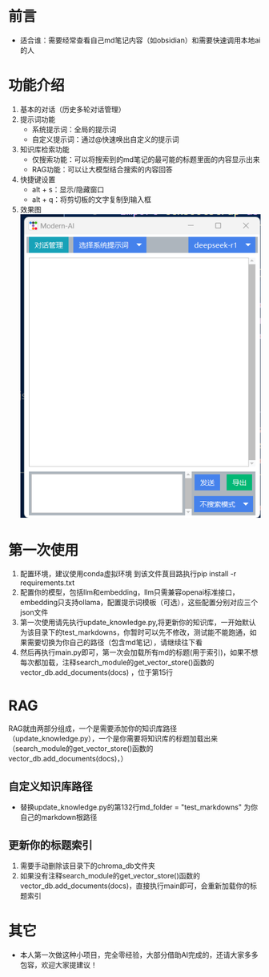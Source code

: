 # 前言
- 适合谁：需要经常查看自己md笔记内容（如obsidian）和需要快速调用本地ai的人
# 功能介绍
1. 基本的对话（历史多轮对话管理）
2. 提示词功能
    - 系统提示词：全局的提示词
    - 自定义提示词：通过@快速唤出自定义的提示词
3. 知识库检索功能
    - 仅搜索功能：可以将搜索到的md笔记的最可能的标题里面的内容显示出来
    - RAG功能：可以让大模型结合搜索的内容回答
4. 快捷键设置
    - alt + s：显示/隐藏窗口
    - alt + q：将剪切板的文字复制到输入框
5. 效果图
![项目截图](image.png)
# 第一次使用
1. 配置环境，建议使用conda虚拟环境 到该文件茛目路执行pip install -r requirements.txt
2. 配置你的模型，包括llm和embedding，llm只需兼容openai标准接口，embedding只支持ollama，配置提示词模板（可选），这些配置分别对应三个json文件
3. 第一次使用请先执行update_knowledge.py,将更新你的知识库，一开始默认为该目录下的test_markdowns，你暂时可以先不修改，测试能不能跑通，如果需要切换为你自己的路径（包含md笔记），请继续往下看
4. 然后再执行main.py即可，第一次会加载所有md的标题(用于索引)，如果不想每次都加载，注释search_module的get_vector_store()函数的vector_db.add_documents(docs) ，位于第15行

# RAG
RAG就由两部分组成，一个是需要添加你的知识库路径（update_knowledge.py），一个是你需要将知识库的标题加载出来（search_module的get_vector_store()函数的vector_db.add_documents(docs)，）
## 自定义知识库路径
- 替换update_knowledge.py的第132行md_folder = "test_markdowns" 为你自己的markdown根路径

## 更新你的标题索引
1. 需要手动删除该目录下的chroma_db文件夹
2. 如果没有注释search_module的get_vector_store()函数的vector_db.add_documents(docs)，直接执行main即可，会重新加载你的标题索引


# 其它
- 本人第一次做这种小项目，完全零经验，大部分借助AI完成的，还请大家多多包容，欢迎大家提建议！
